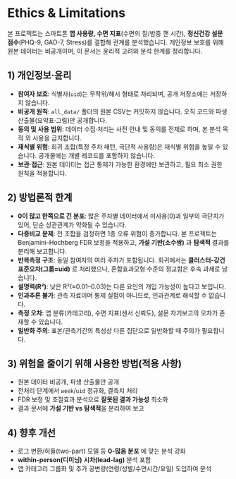 # Ethics & Limitations

본 프로젝트는 스마트폰 **앱 사용량, 수면 지표**(수면의 질/밤중 깬 시간), **정신건강 설문 점수**(PHQ-9, GAD-7, Stress)를 결합해 관계를 분석했습니다. 개인정보 보호를 위해 원본 데이터는 비공개이며, 이 문서는 윤리적 고려와 분석 한계를 정리합니다.

## 1) 개인정보·윤리

- **참여자 보호**: 식별자(`uid`)는 무작위/해시 형태로 처리되며, 공개 저장소에는 저장하지 않습니다.
- **비공개 원칙**: `all_data/` 폴더의 원본 CSV는 커밋하지 않습니다. 오직 코드와 파생 산출물(요약표·그림)만 공개합니다.
- **동의 및 사용 범위**: 데이터 수집·처리는 사전 안내 및 동의를 전제로 하며, 본 분석 목적 외 사용을 금지합니다.
- **재식별 위험**: 희귀 조합(특정 주차 패턴, 극단적 사용량)은 재식별 위험을 높일 수 있습니다. 공개물에는 개별 레코드를 포함하지 않습니다.
- **보관·접근**: 원본 데이터는 접근 통제가 가능한 환경에만 보관하고, 필요 최소 권한 원칙을 적용합니다.

## 2) 방법론적 한계

- **0이 많고 한쪽으로 긴 분포**: 많은 주차별 데이터에서 미사용(0)과 일부의 극단치가 있어, 단순 상관관계가 약화될 수 있습니다.
- **다중비교 문제**: 전 조합을 검정하면 1종 오류 위험이 증가합니다. 본 프로젝트는 Benjamini–Hochberg FDR 보정을 적용하고, **가설 기반(소수쌍)** 과 **탐색적** 결과를 분리해 보고합니다.
- **반복측정 구조**: 동일 참여자의 여러 주차가 포함됩니다. 회귀에서는 **클러스터-강건 표준오차(그룹=uid)** 로 처리했으나, 혼합효과모형 수준의 정교함은 후속 과제로 남습니다.
- **설명력(R²)**: 낮은 R²(≈0.01–0.03)는 다른 요인의 개입 가능성이 높다고 보입니다.
- **인과추론 불가**: 관측 자료이며 통제 실험이 아니므로, 인과관계로 해석할 수 없습니다.
- **측정 오차**: 앱 분류(카테고리), 수면 지표(센서 신뢰도), 설문 자기보고의 오차가 존재할 수 있습니다.
- **일반화 주의**: 표본/관측기간의 특성상 다른 집단으로 일반화할 때 주의가 필요합니다.

## 3) 위험을 줄이기 위해 사용한 방법(적용 사항)

- 원본 데이터 비공개, 파생 산출물만 공개
- 전처리 단계에서 `week`/`uid` 정규화, 결측치 처리
- FDR 보정 및 조절효과 분석으로 **잘못된 결과 가능성** 최소화
- 결과 문서에 **가설 기반 vs 탐색적**을 분리하여 보고

## 4) 향후 개선

- 로그 변환/허들(two-part) 모델 등 **0-많음 분포** 에 맞는 분석 강화
- **within-person(디미닝)** **시차(lead-lag)** 분석 포함
- 앱 카테고리 그룹화 및 추가 공변량(연령/성별/수면시간/요일) 도입하여 분석
